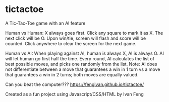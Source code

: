 # tictactoe

A Tic-Tac-Toe game with an AI feature

Human vs Human:
X always goes first. Click any square to mark it as X. The next click will be O.
Upon win/tie, screen will flash and score will be counted. Click anywhere to clear the screen for the next game.

Human vs AI:
When playing against AI, human is always X, AI is always O.
AI will let human go first half the time.
Every round, AI calculates the list of best possible moves, and picks one randomly from the list.
Note: AI does not differentiate between a move that guarantees a win in 1 turn vs a move that guarantees a win in 2 turns; both moves are equally valued.

Can you beat the computer???
https://fengivan.github.io/tictactoe/

Created as a fun project using Javascript/CSS/HTML by Ivan Feng
